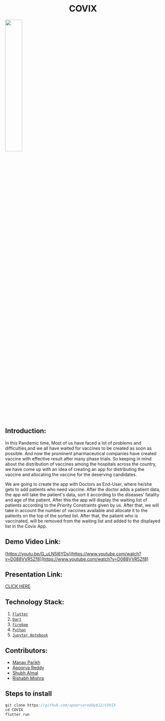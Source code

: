 <h1 align="center">COVIX</h1>
<p align="center">
</p>

<p align="left" width="100%">
    <img width="33%" src="https://user-images.githubusercontent.com/52506383/114286571-9ec17480-9a7d-11eb-9f63-b03e0ba3f486.jpeg"> 
</p>

## Introduction:
In this Pandemic time, Most of us have faced a lot of problems and difficulties,and we all have waited for vaccines to be created as soon as possible. And now the prominent pharmaceutical companies have created vaccine with effective result after many phase trials.
So keeping in mind about the distribution of vaccines among the hospitals across the country, we have come up with an idea of creating an app for distributing the vaccine and allocating the vaccine for the deserving candidates.

We are going to create the app with Doctors as End-User, where he/she gets to add patients who need vaccine. After the doctor adds a patient data, the app will take the patient's data, sort it according to the diseases’ fatality and age of the patient. After this the app will display the waiting list of patients according to the Priority Constraints given by us.
After that, we will take in account the number of vaccines available and allocate it to the patients on the top of the sorted list. After that, the patient who is vaccinated, will be removed from the waiting list and added to the displayed list in the Covix App.
  
## Demo Video Link:
  
[https://youtu.be/G_uLN5l6YDs](https://www.youtube.com/watch?v=D088VVR5Zf8](https://www.youtube.com/watch?v=D088VVR5Zf8)
  
## Presentation Link:

[CLICK HERE](https://drive.google.com/file/d/1gvSt2y0CFkexJ92DCJVlDbrh6hRttyUn/view?usp=sharing)

  
  
## Technology Stack:
  1) [`Flutter`](https://flutter.dev/) 
  2) [`Dart`](https://dart.dev/)
  3) [`Firebae`](https://firebase.google.com/)
  4) [`Python`](https://www.python.org/)
  5) [`Jupyter Notebook`](https://jupyter.org/)
  

## Contributors:


* [Manav Parikh](https://github.com/manavparikh01)
* [Apoorva Reddy](https://github.com/apoorvareddy612)
* [Shubh Almal](https://github.com/shubh0125)
* [Rishabh Mishra](https://github.com/mypherhistamine)

## Steps to install

```dart
git clone https://github.com/apoorvareddy612/COVIX
cd COVIX
flutter run
```


